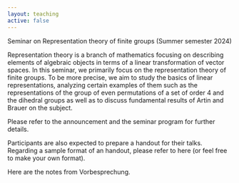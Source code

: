 ```yaml
---
layout: teaching
active: false
---
```

Seminar on Representation theory of finite groups (Summer semester 2024)

Representation theory is a branch of mathematics focusing on describing elements of algebraic objects in terms of a linear transformation of vector spaces. In this seminar, we primarily focus on the representation theory of finite groups. To be more precise, we aim to study the basics of linear representations, analyzing certain examples of them such as the representations of the group of even permutations of a set of order 4 and the dihedral groups as well as to discuss fundamental results of Artin and Brauer on the subject.

Please refer to the announcement and the seminar program for further details.

Participants are also expected to prepare a handout for their talks. Regarding a sample format of an handout, please refer to here (or feel free to make your own format).

Here are the notes from Vorbesprechung.
